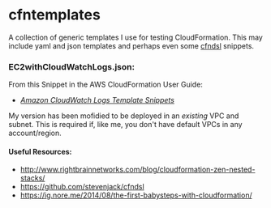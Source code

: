 # cfntemplates
A collection of generic templates I use for testing CloudFormation. This may include yaml and json templates and perhaps even some [cfndsl](https://github.com/stevenjack/cfndsl) snippets.

### EC2withCloudWatchLogs.json:
From this Snippet in the AWS CloudFormation User Guide:

* _[Amazon CloudWatch Logs Template Snippets](https://docs.aws.amazon.com/AWSCloudFormation/latest/UserGuide/quickref-cloudwatchlogs.html)_

My version has been mofidied to be deployed in an _existing_ VPC and subnet. This is required if, like me, you don't have default VPCs in any account/region.







#### Useful Resources:
* http://www.rightbrainnetworks.com/blog/cloudformation-zen-nested-stacks/
* https://github.com/stevenjack/cfndsl
* https://ig.nore.me/2014/08/the-first-babysteps-with-cloudformation/

